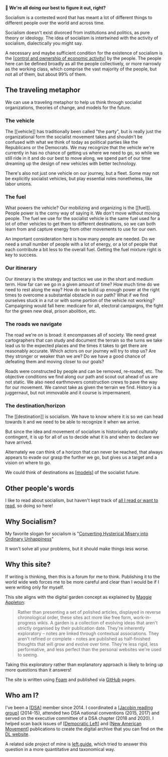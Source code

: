 <!-- <img src="attachments/foam-icon.png" width=100 align="left"> -->
**👋 We're all doing our best to figure it out, right?**

Socialism is a contested word that has meant a lot of different things to different people over the world and across time.

Socialism doesn't exist divorced from institutions and politics, as pure theory or ideology. The idea of socialism is intertwined with the activity of socialism, dialectically you might say.

A necessary and maybe sufficient condition for the existence of socialism is the [[control and ownership of economic activity]] by the people. The people here can be defined broadly as all the people collectively, or more narrowly as the working class, which comprise the vast majority of the people, but not all of them, but about 99% of them. 

## The traveling metaphor
We can use a traveling metaphor to help us think through socialist organizations, theories of change, and models for the future.  

### The vehicle
The [[vehicle]] has traditionally been called "the party", but is really just the organizational form the socialist movement takes and shouldn't be confused with what we think of today as political parties like the Republicans or the Democrats. We may recognize that the vehicle we're currently in has no chance of getting us where we need to go, so while we still ride in it and do our best to move along, we spend part of our time dreaming up the design of new vehicles with better technology.

There's also not just one vehicle on our journey, but a fleet. Some may not be explicitly socialist vehicles, but play essential roles nonetheless, like labor unions.

### The fuel
What powers the vehicle? Our mobilizing and organizing is the [[fuel]]. People power is the corny way of saying it. We don't move without moving people. The fuel we use for the socialist vehicle is the same fuel used for a lot of other vehicles to get them to different destinations, so we can both learn from and capture energy from other movements to use for our own.

An important consideration here is how many people are needed. Do we need a small number of people with a lot of energy, or a lot of people that each contribute a bit less to the overall fuel. Getting the fuel mixture right is key to success.

### Our itinerary
Our itinerary is the strategy and tactics we use in the short and medium term. How far can we go in a given amount of time? How much time do we need to rest along the way? How do we build up enough power at the right times to overcome a substantial obstacle in our path? What if we find ourselves stuck in a rut or with some portion of the vehicle not working? Campaigning would fall here: medicare for all, electoral campaigns, the fight for the green new deal, prison abolition, etc. 

### The roads we navigate
The road we're on is broad: it encompasses all of society. We need great cartographers that can study and document the terrain so the turns we take lead us to the expected places and the times it takes to get there are reasonably accurate. Which actors on our journey will try to stop us? Are they stronger or weaker than we are? Do we have a good chance of defeating them and moving closer to our goals? 

Roads were constructed by people and can be removed, re-routed, etc. The objective conditions we find along our path and scout out ahead of us are not static. We also need earthmovers construction crews to pave the way for our movement. We cannot take as given the terrain we find. History is a juggernaut, but not immovable and it course is impermanent.

### The destination/horizon
The [[destination]] is socialism. We have to know where it is so we can head towards it and we need to be able to recognize it when we arrive.

But since the idea and movement of socialism is historically and culturally contingent, it is up for all of us to decide what it is and when to declare we have arrived. 

Alternately we can think of a horizon that can never be reached, that always appears to evade our grasp the further we go, but gives us a target and a vision on where to go. 

We could think of destinations as [[models]] of the socialist future.

## Other people's words
I like to read about socialism, but haven't kept track of [all I read or want to read](READING%20LIST.md), so doing so here!

## Why Socialism?
My favorite slogan for socialism is "[Converting Hysterical Misery into Ordinary Unhappiness](https://jacobin.com/2013/12/socialism-converting-hysterical-misery-into-ordinary-unhappiness/)"

It won't solve all your problems, but it should make things less worse. 

## Why this site?

If writing is thinking, then this is a forum for me to think. Publishing it to the world wide web forces me to be more careful and clear than I would be if I were writing only for myself.

This site aligns with the digital garden concept as explained by [Maggie Appleton](https://maggieappleton.com/garden-history):
> Rather than presenting a set of polished articles, displayed in reverse chronological order, these sites act more like free form, work-in-progress wikis. A garden is a collection of evolving ideas that aren't strictly organised by their publication date. They're inherently exploratory – notes are linked through contextual associations. They aren't refined or complete - notes are published as half-finished thoughts that will grow and evolve over time. They're less rigid, less performative, and less perfect than the personal websites we're used to seeing.

Taking this exploratory rather than explanatory approach is likely to bring up more questions than it answers!

The site is written using [Foam](https://github.com/foambubble/foam) and published via [GitHub](https://pages.github.com/) pages.

## Who am I?

I've been a [[DSA]] member since 2014. I coordinated a [[Jacobin reading group]] (2014-15), attended two DSA national conventions (2015, 2017) and served on the executive committee of a DSA chapter (2018 and 2020). I helped scan back issues of [[Democratic Left]] and [[New American Movement]] publications to create the digital archive that you can find on the [DL website](https://democraticleft.dsausa.org/issues/page/18/).

A related side project of mine is [left.guide](https://left.guide), which tried to answer this question in a more quantitative and taxonomical way.

[//begin]: # "Autogenerated link references for markdown compatibility"
[control and ownership of economic activity]: <control and ownership of economic activity.md> "Economic Control and Ownership"
[models]: models.md "Models"
[READING LIST]: <READING LIST.md> "READING LIST"
[DSA]: DSA.md "DSA"
[Jacobin reading group]: <Jacobin reading group.md> "Jacobin reading group"
[Democratic Left]: <Democratic Left.md> "Democratic Left"
[New American Movement]: <New American Movement.md> "New American Movement"
[//end]: # "Autogenerated link references"
